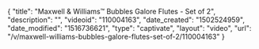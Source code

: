 {
    "title": "Maxwell &amp; Williams&trade; Bubbles Galore Flutes - Set of 2",
    "description": "",
    "videoid": "110004163",
    "date_created": "1502524959",
    "date_modified": "1516736621",
    "type": "captivate",
    "layout": "video",
    "url": "\/v\/maxwell-williams-bubbles-galore-flutes-set-of-2\/110004163"
}